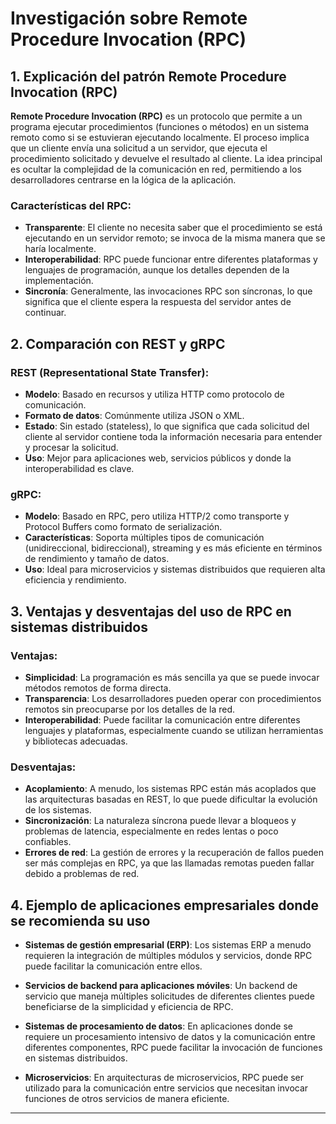 # Investigación sobre Remote Procedure Invocation (RPC)

## 1. Explicación del patrón Remote Procedure Invocation (RPC)

**Remote Procedure Invocation (RPC)** es un protocolo que permite a un programa ejecutar procedimientos (funciones o métodos) en un sistema remoto como si se estuvieran ejecutando localmente. El proceso implica que un cliente envía una solicitud a un servidor, que ejecuta el procedimiento solicitado y devuelve el resultado al cliente. La idea principal es ocultar la complejidad de la comunicación en red, permitiendo a los desarrolladores centrarse en la lógica de la aplicación.

### Características del RPC:
- **Transparente**: El cliente no necesita saber que el procedimiento se está ejecutando en un servidor remoto; se invoca de la misma manera que se haría localmente.
- **Interoperabilidad**: RPC puede funcionar entre diferentes plataformas y lenguajes de programación, aunque los detalles dependen de la implementación.
- **Sincronía**: Generalmente, las invocaciones RPC son síncronas, lo que significa que el cliente espera la respuesta del servidor antes de continuar.

## 2. Comparación con REST y gRPC

### REST (Representational State Transfer):
- **Modelo**: Basado en recursos y utiliza HTTP como protocolo de comunicación.
- **Formato de datos**: Comúnmente utiliza JSON o XML.
- **Estado**: Sin estado (stateless), lo que significa que cada solicitud del cliente al servidor contiene toda la información necesaria para entender y procesar la solicitud.
- **Uso**: Mejor para aplicaciones web, servicios públicos y donde la interoperabilidad es clave.

### gRPC:
- **Modelo**: Basado en RPC, pero utiliza HTTP/2 como transporte y Protocol Buffers como formato de serialización.
- **Características**: Soporta múltiples tipos de comunicación (unidireccional, bidireccional), streaming y es más eficiente en términos de rendimiento y tamaño de datos.
- **Uso**: Ideal para microservicios y sistemas distribuidos que requieren alta eficiencia y rendimiento.

## 3. Ventajas y desventajas del uso de RPC en sistemas distribuidos

### Ventajas:
- **Simplicidad**: La programación es más sencilla ya que se puede invocar métodos remotos de forma directa.
- **Transparencia**: Los desarrolladores pueden operar con procedimientos remotos sin preocuparse por los detalles de la red.
- **Interoperabilidad**: Puede facilitar la comunicación entre diferentes lenguajes y plataformas, especialmente cuando se utilizan herramientas y bibliotecas adecuadas.

### Desventajas:
- **Acoplamiento**: A menudo, los sistemas RPC están más acoplados que las arquitecturas basadas en REST, lo que puede dificultar la evolución de los sistemas.
- **Sincronización**: La naturaleza síncrona puede llevar a bloqueos y problemas de latencia, especialmente en redes lentas o poco confiables.
- **Errores de red**: La gestión de errores y la recuperación de fallos pueden ser más complejas en RPC, ya que las llamadas remotas pueden fallar debido a problemas de red.

## 4. Ejemplo de aplicaciones empresariales donde se recomienda su uso

- **Sistemas de gestión empresarial (ERP)**: Los sistemas ERP a menudo requieren la integración de múltiples módulos y servicios, donde RPC puede facilitar la comunicación entre ellos.
  
- **Servicios de backend para aplicaciones móviles**: Un backend de servicio que maneja múltiples solicitudes de diferentes clientes puede beneficiarse de la simplicidad y eficiencia de RPC.

- **Sistemas de procesamiento de datos**: En aplicaciones donde se requiere un procesamiento intensivo de datos y la comunicación entre diferentes componentes, RPC puede facilitar la invocación de funciones en sistemas distribuidos.

- **Microservicios**: En arquitecturas de microservicios, RPC puede ser utilizado para la comunicación entre servicios que necesitan invocar funciones de otros servicios de manera eficiente.

---

